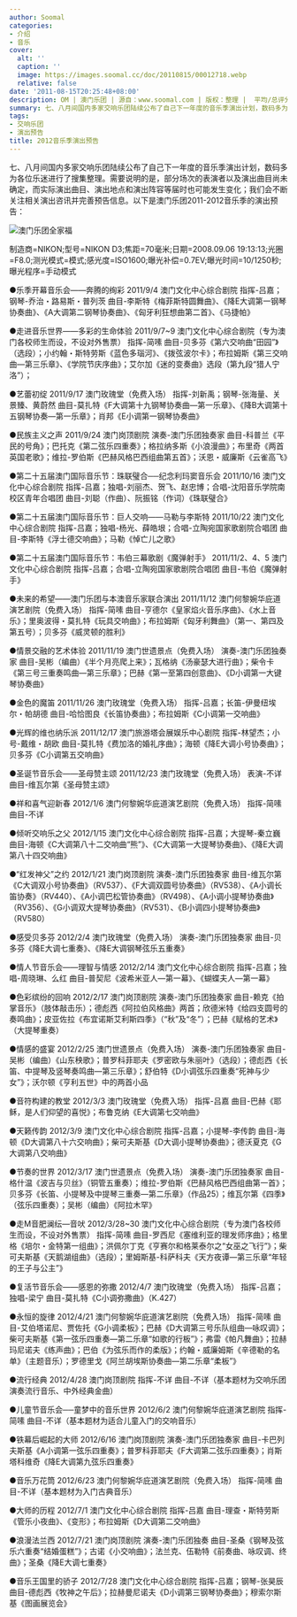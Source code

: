 ```yaml
---
author: Soomal
categories:
- 介绍
- 音乐
cover:
  alt: ''
  caption: ''
  image: https://images.soomal.cc/doc/20110815/00012718.webp
  relative: false
date: '2011-08-15T20:25:48+08:00'
description: OM | 澳门乐团 | 源自：www.soomal.com | 版权：整理 |  平均/总评分：10.00/10
summary: 七、八月间国内多家交响乐团陆续公布了自己下一年度的音乐季演出计划，数码多为各位乐迷进行了搜集整理。需要说明的是，部分场次的表演者以及演出曲目尚未确定，而实际演出曲目、演出地点和演出阵容等届时也可能发生变化；我们会不断关注相关演出咨讯并完善预告信息。以下是澳门乐团2011-2012音乐季的演出预告……
tags:
- 交响乐团
- 演出预告
title: 2012音乐季演出预告
---
```


七、八月间国内多家交响乐团陆续公布了自己下一年度的音乐季演出计划，数码多为各位乐迷进行了搜集整理。需要说明的是，部分场次的表演者以及演出曲目尚未确定，而实际演出曲目、演出地点和演出阵容等届时也可能发生变化；我们会不断关注相关演出咨讯并完善预告信息。以下是澳门乐团2011-2012音乐季的演出预告：

![澳门乐团全家福](https://images.soomal.cc/doc/20110815/00012718.webp)

制造商=NIKON;型号=NIKON D3;焦距=70毫米;日期=2008.09.06 19:13:13;光圈=F8.0;测光模式=模式;感光度=ISO1600;曝光补偿=0.7EV;曝光时间=10/1250秒;曝光程序=手动模式



●乐季开幕音乐会――奔腾的绚彩
2011/9/4 澳门文化中心综合剧院
指挥-吕嘉；钢琴-乔治・路易斯・普列茨
曲目-李斯特《梅菲斯特圆舞曲》、《降E大调第一钢琴协奏曲》、《A大调第二钢琴协奏曲》、《匈牙利狂想曲第二首》、《马捷帕》

●走进音乐世界――多彩的生命体验
2011/9/7~9 澳门文化中心综合剧院（专为澳门各校师生而设，不设对外售票）
指挥-简嗉
曲目-贝多芬《第六交响曲“田园”》（选段）；小约翰・斯特劳斯《蓝色多瑙河》、《拨弦波尔卡》；布拉姆斯《第三交响曲―第三乐章》、《学院节庆序曲》；艾尔加《迷的变奏曲》选段（第九段“猎人宁洛”）； 

●艺蕾初绽
2011/9/17 澳门玫瑰堂（免费入场）
指挥-刘新禹；钢琴-张海量、关景臻、黄蔚然 
曲目-莫扎特《F大调第十九钢琴协奏曲―第一乐章》、《降B大调第十五钢琴协奏―第一乐章》；肖邦《E小调第一钢琴协奏曲》

●民族主义之声 
2011/9/24 澳门岗顶剧院
演奏-澳门乐团独奏家
曲目-科普兰《平民的号角》；巴托克《第二弦乐四重奏》；格拉纳多斯《小浪漫曲》；布里奇《两首英国老歌》；维拉-罗伯斯《巴赫风格巴西组曲第五首》；沃恩・威廉斯《云雀高飞》

●第二十五届澳门国际音乐节：珠联璧合──纪念利玛窦音乐会
2011/10/16 澳门文化中心综合剧院
指挥-吕嘉；独唱-刘丽杰、贺飞、赵忠博；合唱-沈阳音乐学院南校区青年合唱团
曲目-刘聪（作曲）、阮振铭（作词）《珠联璧合》

●第二十五届澳门国际音乐节：巨人交响――马勒与李斯特
2011/10/22 澳门文化中心综合剧院
指挥-吕嘉；独唱-杨光、薛皓垠；合唱-立陶宛国家歌剧院合唱团
曲目-李斯特《浮士德交响曲》；马勒《悼亡儿之歌》

●第二十五届澳门国际音乐节：韦伯三幕歌剧《魔弹射手》
2011/11/2、4、5 澳门文化中心综合剧院
指挥-吕嘉；合唱-立陶宛国家歌剧院合唱团
曲目-韦伯《魔弹射手》

●未来的希望――澳门乐团与本澳音乐家联合演出
2011/11/12 澳门何黎婉华庇道演艺剧院（免费入场）
指挥-简嗉
曲目-亨德尔《皇家焰火音乐序曲》、《水上音乐》；里奥波得・莫扎特《玩具交响曲》；布拉姆斯《匈牙利舞曲》（第一、第四及第五号）；贝多芬《威灵顿的胜利》

●情景交融的艺术体验
2011/11/19 澳门世遗景点（免费入场）
演奏-澳门乐团独奏家
曲目-吴彬（编曲）《半个月亮爬上来》；瓦格纳《汤豪瑟大进行曲》；柴令卡《第三号三重奏鸣曲―第三乐章》；巴赫《第一至第四创意曲》、《D小调第一大键琴协奏曲》

●金色的魔笛
2011/11/26 澳门玫瑰堂（免费入场）
指挥-吕嘉；长笛-伊曼纽埃尔・帕胡德
曲目-哈恰图良《长笛协奏曲》；布拉姆斯《C小调第一交响曲》

●光辉的维也纳乐派
2011/12/17 澳门旅游塔会展娱乐中心剧院
指挥-林望杰；小号-戴维・胡欧
曲目-莫扎特《费加洛的婚礼序曲》；海顿《降E大调小号协奏曲》；贝多芬《C小调第五交响曲》

●圣诞节音乐会――圣母赞主颂
2011/12/23 澳门玫瑰堂（免费入场）
表演-不详
曲目-维瓦尔第《圣母赞主颂》

●祥和喜气迎新春
2012/1/6 澳门何黎婉华庇道演艺剧院（免费入场）
指挥-简嗉
曲目-不详

●倾听交响乐之父
2012/1/15 澳门文化中心综合剧院
指挥-吕嘉；大提琴-秦立巍
曲目-海顿《C大调第八十二交响曲“熊”》、《C大调第一大提琴协奏曲》、《降E大调第八十四交响曲》

●“红发神父”之约
2012/1/21 澳门岗顶剧院
演奏-澳门乐团独奏家
曲目-维瓦尔第《C大调双小号协奏曲》（RV537）、《F大调双圆号协奏曲》（RV538）、《A小调长笛协奏》（RV440）、《A小调巴松管协奏曲》（RV498）、《A小调小提琴协奏曲》（RV356）、《G小调双大提琴协奏曲》（RV531）、《B小调四小提琴协奏曲》（RV580）

●感受贝多芬
2012/2/4 澳门玫瑰堂（免费入场）
演奏-澳门乐团独奏家
曲目-贝多芬《降E大调七重奏》、《降E大调钢琴弦乐五重奏》

●情人节音乐会――理智与情感 
2012/2/14 澳门文化中心综合剧院
指挥-吕嘉；独唱-周晓琳、么红
曲目-普契尼《波希米亚人―第一幕》、《蝴蝶夫人―第一幕》

●色彩缤纷的回响
2012/2/17 澳门岗顶剧院
演奏-澳门乐团独奏家
曲目-赖克《拍掌音乐》（肢体敲击乐）；德彪西《阿拉伯风格曲》两首；欣德米特《给四支圆号的奏鸣曲》；皮亚佐拉《布宜诺斯艾利斯四季》（“秋”及“冬”）；巴赫《赋格的艺术》（大提琴重奏）

●情感的盛宴
2012/2/25 澳门世遗景点（免费入场）
演奏-澳门乐团独奏家
曲目-吴彬（编曲）《山东秧歌》；普罗科菲耶夫《罗密欧与朱丽叶》（选段）；德彪西《长笛、中提琴及竖琴奏鸣曲―第三乐章》；舒伯特《D小调弦乐四重奏“死神与少女”》；沃尔顿《亨利五世》中的两首小品

●音符构建的教堂
2012/3/3 澳门玫瑰堂（免费入场）
指挥-吕嘉
曲目-巴赫《耶稣，是人们仰望的喜悦》；布鲁克纳《E大调第七交响曲》

●天籁传韵
2012/3/9 澳门文化中心综合剧院
指挥-吕嘉；小提琴-李传韵
曲目-海顿《D大调第八十六交响曲》；柴可夫斯基《D大调小提琴协奏曲》；德沃夏克《G大调第八交响曲》

●节奏的世界
2012/3/17 澳门世遗景点（免费入场）
演奏-澳门乐团独奏家
曲目-格什温《波吉与贝丝》（铜管五重奏）；维拉-罗伯斯《巴赫风格巴西组曲第一首》；贝多芬《长笛、小提琴及中提琴三重奏―第二乐章》（作品25）；维瓦尔第《四季》（弦乐四重奏）；吴彬（编曲）《阿拉木罕》

●走M音肥澜纭―音吠
2012/3/28~30 澳门文化中心综合剧院（专为澳门各校师生而设，不设对外售票）
指挥-简嗉
曲目-罗西尼《塞维利亚的理发师序曲》；格里格《培尔・金特第一组曲》；洪佩尔丁克《亨赛尔和格莱泰尔之“女巫之飞行”》；柴可夫斯基《天鹅湖组曲》（选段）；里姆斯基-科萨科夫《天方夜谭―第三乐章“年轻的王子与公主”》

●复活节音乐会――感恩的弥撒
2012/4/7 澳门玫瑰堂（免费入场）
指挥-吕嘉；独唱-梁宁
曲目-莫扎特《C小调弥撒曲》（K.427）

●永恒的旋律
2012/4/21 澳门何黎婉华庇道演艺剧院（免费入场）
指挥-简嗉
曲目-艾伯塔诺尼、贾佐托《G小调柔板》；巴赫《D大调第三号乐队组曲―咏叹调》；柴可夫斯基《第一弦乐四重奏―第二乐章“如歌的行板”》；弗雷《帕凡舞曲》；拉赫玛尼诺夫《练声曲》；巴伯《为弦乐而作的柔版》；约翰・威廉姆斯《辛德勒的名单》（主题音乐）；罗德里戈《阿兰胡埃斯协奏曲―第二乐章“柔板”》

●流行经典
2012/4/28 澳门岗顶剧院
指挥-不详
曲目-不详（基本题材为交响乐团演奏流行音乐、中外经典金曲）

●儿童节音乐会──童梦中的音乐世界
2012/6/2 澳门何黎婉华庇道演艺剧院
指挥-简嗉
曲目-不详（基本题材为适合儿童入门的交响音乐）

●铁幕后崛起的大师
2012/6/16 澳门岗顶剧院
演奏-澳门乐团独奏家
曲目-卡巴列夫斯基《A小调第一弦乐四重奏》；普罗科菲耶夫《F大调第二弦乐四重奏》；肖斯塔科维奇《降E大调第九弦乐四重奏》

●音乐万花筒
2012/6/23 澳门何黎婉华庇道演艺剧院（免费入场）
指挥-简嗉
曲目-不详（基本题材为入门古典音乐）

●大师的历程
2012/7/1 澳门文化中心综合剧院
指挥-吕嘉
曲目-理查・斯特劳斯《管乐小夜曲》、《变形》；布拉姆斯《D大调第二交响曲》

●浪漫法兰西
2012/7/21 澳门岗顶剧院
演奏-澳门乐团独奏
曲目-圣桑《钢琴及弦乐六重奏“结婚蛋糕”》；古诺《小交响曲》；法兰克、伍勒特《前奏曲、咏叹调、终曲》；圣桑《降E大调七重奏》

●音乐王国里的骄子
2012/7/28 澳门文化中心综合剧院
指挥-吕嘉；钢琴-张昊辰
曲目-德彪西《牧神之午后》；拉赫曼尼诺夫《D小调第三钢琴协奏曲》；穆索尔斯基《图画展览会》